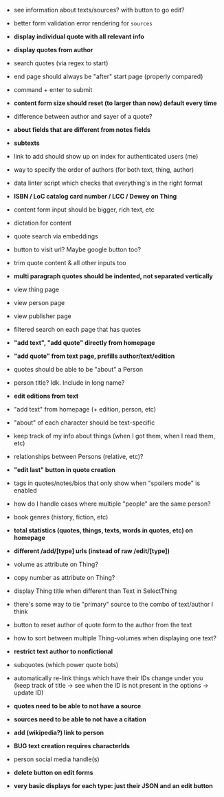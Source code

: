 - see information about texts/sources? with button to go edit?
- better form validation error rendering for `sources`
- **display individual quote with all relevant info**
- **display quotes from author**
- search quotes (via regex to start)
- end page should always be "after" start page (properly compared)
- command + enter to submit
- **content form size should reset (to larger than now) default every time**
- difference between author and sayer of a quote?
- **about fields that are different from notes fields**
- **subtexts**
- link to add should show up on index for authenticated users (me)
- way to specify the order of authors (for both text, thing, author)
- data linter script which checks that everything's in the right format
- **ISBN / LoC catalog card number / LCC / Dewey on Thing**
- content form input should be bigger, rich text, etc
- dictation for content
- quote search via embeddings
- button to visit url? Maybe google button too?
- trim quote content & all other inputs too
- **multi paragraph quotes should be indented, not separated vertically**
- view thing page
- view person page
- view publisher page
- filtered search on each page that has quotes

- **"add text", "add quote" directly from homepage**
- **"add quote" from text page, prefills author/text/edition**
- quotes should be able to be "about" a Person
- person title? Idk. Include in long name?
- **edit editions from text**
- "add text" from homepage (+ edition, person, etc)
- "about" of each character should be text-specific
- keep track of my info about things (when I got them, when I read them, etc)
- relationships between Persons (relative, etc)?
- **"edit last" button in quote creation**
- <spoiler> tags in quotes/notes/bios that only show when "spoilers mode" is enabled
- how do I handle cases where multiple "people" are the same person?
- book genres (history, fiction, etc)
- **total statistics (quotes, things, texts, words in quotes, etc) on homepage**
- **different /add/[type] urls (instead of raw /edit/[type])**
- volume as attribute on Thing?
- copy number as attribute on Thing?
- display Thing title when different than Text in SelectThing
- there's some way to tie "primary" source to the combo of text/author I think
- button to reset author of quote form to the author from the text
- how to sort between multiple Thing-volumes when displaying one text?
- **restrict text author to nonfictional**
- subquotes (which power quote bots)
- automatically re-link things which have their IDs change under you (keep track of title → see when the ID is not present in the options → update ID)
- **quotes need to be able to not have a source**
- **sources need to be able to not have a citation**
- **add (wikipedia?) link to person**
- **BUG text creation requires characterIds**
- person social media handle(s)
- **delete button on edit forms**
- **very basic displays for each type: just their JSON and an edit button**
